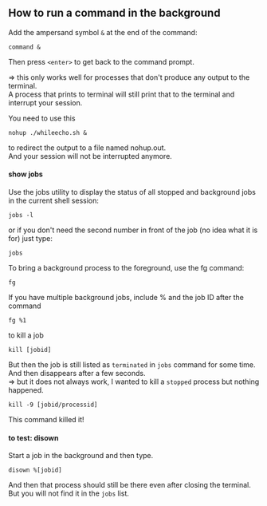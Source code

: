How to run a command in the background
--------------------------------------

Add the ampersand symbol `&` at the end of the command:
```
command &
```
Then press `<enter>` to get back to the command prompt.

=> this only works well for processes that don't produce any output to the terminal.\
A process that prints to terminal will still print that to the terminal and interrupt your session.

You need to use this
```
nohup ./whileecho.sh &
```
to redirect the output to a file named nohup.out.\
And your session will not be interrupted anymore.

#### show jobs

Use the jobs utility to display the status of all stopped and background jobs in the current shell session:
```
jobs -l
```
or if you don't need the second number in front of the job (no idea what it is for) just type:
```
jobs
```

To bring a background process to the foreground, use the fg command:
```
fg
```
If you have multiple background jobs, include % and the job ID after the command
```
fg %1
```

to kill a job
```
kill [jobid]
```
But then the job is still listed as `terminated` in `jobs` command for some time.\
And then disappears after a few seconds.\
=> but it does not always work, I wanted to kill a `stopped` process but nothing happened.
```
kill -9 [jobid/processid]
```
This command killed it!

#### to test: disown

Start a job in the background and then type.

```
disown %[jobid]
```
And then that process should still be there even after closing the terminal.\
But you will not find it in the `jobs` list.
